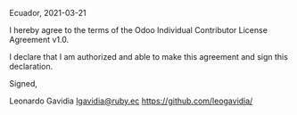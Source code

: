 Ecuador, 2021-03-21

I hereby agree to the terms of the Odoo Individual Contributor License Agreement v1.0.

I declare that I am authorized and able to make this agreement and sign this declaration.

Signed,

Leonardo Gavidia lgavidia@ruby.ec https://github.com/leogavidia/
